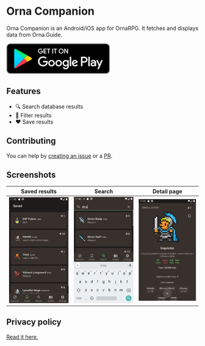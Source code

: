 # Orna Companion
Orna Companion is an Android/iOS app for OrnaRPG. It fetches and displays data from Orna.Guide.

<a href="https://play.google.com/store/apps/details?id=nl.bryanderidder.ornaguide" rel="Get it on Google Play"><img src="./files/play_badge.svg"></a>

## Features
- 🔍 Search database results
- 📄 Filter results
- ❤️ Save results

## Contributing
You can help by [creating an issue](https://github.com/Bryanx/orna-companion/issues/new) or a [PR](https://github.com/Bryanx/orna-companion/compare).

## Screenshots
Saved results            |  Search                    |  Detail page
:-------------------------:|:-------------------------:|:-------------------------:
![](./files/screenshots/Screenshot_1616712046.png) |  ![](./files/screenshots/Screenshot_1616712128.png)|  ![](./files/screenshots/Screenshot_1616712234.png)

## Privacy policy
<a href="https://bryanderidder.notion.site/Privacy-Policy-f32bc533710b4136a742faab82bacf5c" rel="privacy policy">Read it here.</a>
